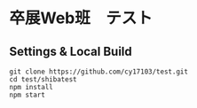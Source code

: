 # 卒展Web班　テスト

## Settings & Local Build
```
git clone https://github.com/cy17103/test.git
cd test/shibatest
npm install
npm start
```
